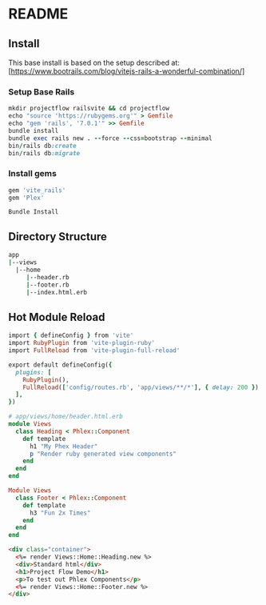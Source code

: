 # README

## Install
This base install is based on the setup described at:
[https://www.bootrails.com/blog/vitejs-rails-a-wonderful-combination/]

### Setup Base Rails
```ruby
mkdir projectflow railsvite && cd projectflow
echo "source 'https://rubygems.org'" > Gemfile
echo "gem 'rails', '7.0.1'" >> Gemfile
bundle install
bundle exec rails new . --force --css=bootstrap --minimal
bin/rails db:create
bin/rails db:migrate
```

### Install gems
```ruby
gem 'vite_rails'
gem 'Plex'
```
`Bundle Install`

## Directory Structure
```bash
app
|--views
  |--home
     |--header.rb
     |--footer.rb
     |--index.html.erb
```

## Hot Module Reload
```ruby
import { defineConfig } from 'vite'
import RubyPlugin from 'vite-plugin-ruby'
import FullReload from 'vite-plugin-full-reload'

export default defineConfig({
  plugins: [
    RubyPlugin(),
    FullReload(['config/routes.rb', 'app/views/**/*'], { delay: 200 })
  ],
})
```

```ruby
# app/views/home/header.html.erb
module Views
  class Heading < Phlex::Component
    def template
      h1 "My Phex Header"
      p "Render ruby generated view components"
    end
  end
end
```

```ruby
Module Views
  class Footer < Phlex::Component
    def template
      h3 "Fun 2x Times"
    end
  end
end
```

```html
<div class="container">
  <%= render Views::Home::Heading.new %>
  <div>Standard html</div>
  <h1>Project Flow Demo</h1>
  <p>To test out Phlex Components</p>
  <%= render Views::Home::Footer.new %>
</div>
```

